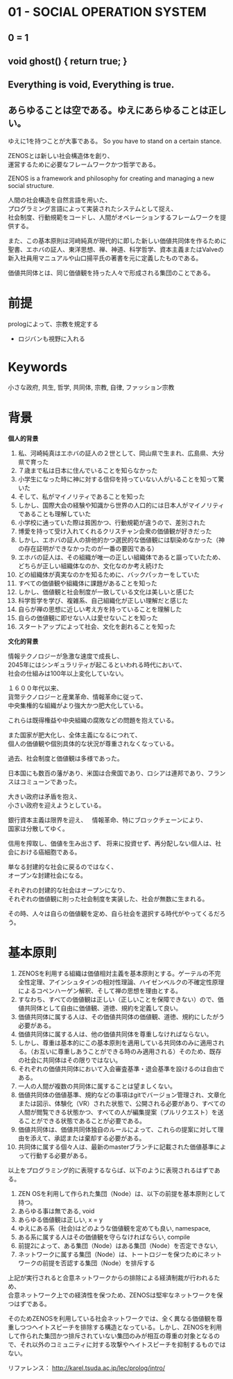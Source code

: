 # 01 - SOCIAL OPERATION SYSTEM

## 0 = 1
## void ghost() { return true; }
## Everything is void, Everything is true. 
## あらゆることは空である。ゆえにあらゆることは正しい。

ゆえに1を持つことが大事である。
So you have to stand on a certain stance.

ZENOSとは新しい社会構造体を創り、  
運営するために必要なフレームワークかつ哲学である。

ZENOS is a framework and philosophy for creating and managing a new social structure.

人間の社会構造を自然言語を用いた、  
プログラミング言語によって実装されたシステムとして捉え、  
社会制度、行動規範をコードし、人間がオペレーションするフレームワークを提供する。

また、この基本原則は河﨑純真が現代的に即した新しい価値共同体を作るために聖書、エホバの証人、東洋思想、禅、神道、科学哲学、資本主義またはValveの新入社員用マニュアルや山口揚平氏の著書を元に定義したものである。

価値共同体とは、同じ価値観を持った人々で形成される集団のことである。

# 前提

prologによって、宗教を規定する
- ロジバンも視野に入れる

# Keywords

小さな政府, 共生, 哲学, 共同体, 宗教, 自律, ファッション宗教

# 背景

**個人的背景**

1. 私、河崎純真はエホバの証人の２世として、岡山県で生まれ、広島県、大分県で育った
2. ７歳まで私は日本に住んでいることを知らなかった
3. 小学生になった時に神に対する信仰を持っていない人がいることを知って驚いた
4. そして、私がマイノリティであることを知った
5. しかし、国際大会の経験や知識から世界の人口的には日本人がマイノリティであることも理解していた
6. 小学校に通っていた際は貧困かつ、行動規範が違うので、差別された
7. 博愛を持って受け入れてくれるクリスチャン会衆の価値観が好きだった
7. しかし、エホバの証人の排他的かつ選民的な価値観には馴染めなかった（神の存在証明ができなかったのが一番の要因である）
8. エホバの証人は、その組織が唯一の正しい組織体であると謳っていたため、どちらが正しい組織体なのか、文化なのか考え続けた
9. どの組織体が真実なのかを知るために、バックパッカーをしていた
10. すべての価値観や組織体に課題があることを知った
11. しかし、価値観と社会制度が一致している文化は美しいと感じた
12. 科学哲学を学び、複雑系、自己組織化が正しい理解だと感じた
13. 自らが禅の思想に近しい考え方を持っていることを理解した
14. 自らの価値観に即せない人は愛せないことを知った
15. スタートアップによって社会、文化を創れることを知った

**文化的背景**

情報テクノロジーが急激な速度で成長し、  
2045年にはシンギュラリティが起こるといわれる時代において、  
社会の仕組みは100年以上変化していない。

１６００年代以来、  
貨幣テクノロジーと産業革命、情報革命に従って、  
中央集権的な組織がより強大かつ肥大化している。

これらは既得権益や中央組織の腐敗などの問題を抱えている。

また国家が肥大化し、全体主義になるにつれて、  
個人の価値観や個別具体的な状況が尊重されなくなっている。

過去、社会制度と価値観は多様であった。

日本国にも数百の藩があり、米国は合衆国であり、ロシアは連邦であり、フランスはコミューンであった。

大きい政府は矛盾を抱え、  
小さい政府を迎えようとしている。

銀行資本主義は限界を迎え、  
情報革命、特にブロックチェーンにより、  
国家は分散してゆく。

信用を搾取し、価値を生み出さず、
将来に投資せず、再分配しない個人は、社会における癌細胞である。

単なる封建的な社会に戻るのではなく、  
オープンな封建社会になる。

それぞれの封建的な社会はオープンになり、  
それぞれの価値観に則った社会制度を実装した、社会が無数に生まれる。

その時、人々は自らの価値観を定め、自ら社会を選択する時代がやってくるだろう。

# 基本原則

1. ZENOSを利用する組織は価値相対主義を基本原則とする。ゲーテルの不完全性定理、アインシュタインの相対性理論、ハイゼンベルクの不確定性原理によるコペンハーゲン解釈、そして禅の思想を理由とする。
2. すなわち、すべての価値観は正しい（正しいことを保障できない）ので、価値共同体として自由に価値観、道徳、規約を定義して良い。
3. 価値共同体に属する人は、その価値共同体の価値観、道徳、規約にしたがう必要がある。
4. 価値共同体に属する人は、他の価値共同体を尊重しなければならない。
5. しかし、尊重は基本的にこの基本原則を適用している共同体のみに適用される。（お互いに尊重しあうことができる時のみ適用される）そのため、既存の社会に共同体はその限りではない。
6. それぞれの価値共同体において入会審査基準・退会基準を設けるのは自由である。
7. 一人の人間が複数の共同体に属することは望ましくない。
8. 価値共同体の価値基準、規約などの事項はgitでバージョン管理され、文章化または図示、体験化（VR）された状態で、公開される必要があり、すべての人間が閲覧できる状態かつ、すべての人が編集提案（プルリクエスト）を送ることができる状態であることが必要である。
9. 価値共同体は、価値共同体独自のルールによって、これらの提案に対して理由を添えて、承認または棄却する必要がある。
10. 共同体に属する個々人は、最新のmasterブランチに記載された価値基準によって行動する必要がある。

以上をプログラミング的に表現するならば、以下のように表現されるはずである。

1. ZEN OSを利用して作られた集団（Node）は、以下の前提を基本原則として持つ。
2. あらゆる事は無である, void
3. あらゆる価値観は正しい, x = y
4. ゆえにある系（社会\)はどのような価値観を定めても良い, namespace,
5. ある系に属する人はその価値観を守らなければならい, compile
6. 前提2によって、ある集団（Node）はある集団（Node）を否定できない, 
7. ネットワークに属する集団（Node）は、トートロジーを保つためにネットワークの前提を否認する集団（Node）を排斥する 

上記が実行されると合意ネットワークからの排除による経済制裁が行われるため、  
合意ネットワーク上での経済性を保つため、ZENOSは堅牢なネットワークを保つはずである。

そのためZENOSを利用している社会ネットワークでは、全く異なる価値観を尊重しつつヘイトスピーチを排除する構造となっている。しかし、ZENOSを利用して作られた集団かつ排斥されていない集団のみが相互の尊重の対象となるので、それ以外のコミュニティに対する攻撃やヘイトスピーチを抑制するものではない。

リファレンス：
http://karel.tsuda.ac.jp/lec/prolog/intro/
